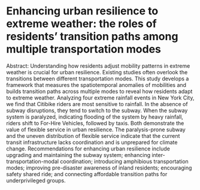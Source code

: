# Enhancing urban resilience to extreme weather: the roles of residents’ transition paths among multiple transportation modes

Abstract: Understanding how residents adjust mobility patterns in extreme weather is crucial for urban resilience. Existing studies often overlook the transitions between different transportation modes. This study develops a framework that measures the spatiotemporal anomalies of mobilities and builds transition paths across multiple modes to reveal how residents adapt to extreme weather. Analyzing four extreme rainfall events in New York City, we find that Citibike riders are most sensitive to rainfall. In the absence of subway disruptions, they tend to switch to the subway. When the subway system is paralyzed, indicating flooding of the system by heavy rainfall, riders shift to For-Hire Vehicles, followed by taxis. Both demonstrate the value of flexible service in urban resilience. The paralysis-prone subway and the uneven distribution of flexible service indicate that the current transit infrastructure lacks coordination and is unprepared for climate change. Recommendations for enhancing urban resilience include upgrading and maintaining the subway system; enhancing inter-transportation-modal coordination; introducing amphibious transportation modes; improving pre-disaster awareness of inland residents; encouraging safety shared ride; and connecting affordable transition paths for underprivileged groups. 
